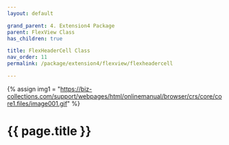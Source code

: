 ```yaml
---
layout: default

grand_parent: 4. Extension4 Package
parent: FlexView Class
has_children: true

title: FlexHeaderCell Class
nav_order: 11
permalink: /package/extension4/flexview/flexheadercell

---
```

{% assign img1 = "https://biz-collections.com/support/webpages/html/onlinemanual/browser/crs/core/core1.files/image001.gif" %}


# {{ page.title }}

